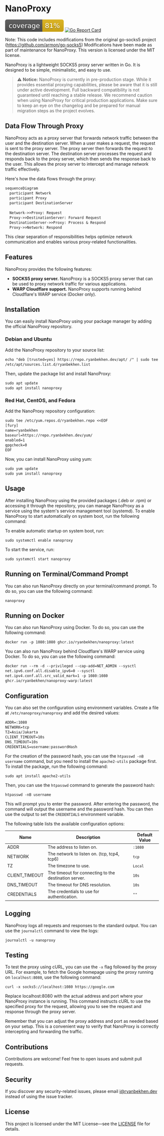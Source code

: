 # NanoProxy

![coverage](https://raw.githubusercontent.com/ryanbekhen/nanoproxy/badges/.badges/master/coverage.svg)
[![Go Report Card](https://goreportcard.com/badge/github.com/ryanbekhen/nanoproxy?cache=v1)](https://goreportcard.com/report/github.com/ryanbekhen/nanoproxy)

Note: This code includes modifications from the original go-socks5 project (https://github.com/armon/go-socks5)
Modifications have been made as part of maintenance for NanoProxy.
This version is licensed under the MIT license.

NanoProxy is a lightweight SOCKS5 proxy server written in Go. It is designed to be simple, minimalistic, and easy to
use.

> ⚠️ **Notice:** NanoProxy is currently in pre-production stage. While it provides essential proxying capabilities,
> please be aware that it is still under active development. Full backward compatibility is not guaranteed until
> reaching a stable release. We recommend caution when using NanoProxy for critical production applications. Make sure
> to keep an eye on the changelog and be prepared for manual migration steps as the project evolves.

## Data Flow Through Proxy

NanoProxy acts as a proxy server that forwards network traffic between the user and the destination server.
When a user makes a request, the request is sent to the proxy server. The proxy server then forwards the request to
the destination server. The destination server processes the request and responds back to the proxy server, which then
sends the response back to the user. This allows the proxy server to intercept and manage network traffic effectively.

Here's how the data flows through the proxy:

```mermaid
sequenceDiagram
  participant Network
  participant Proxy
  participant DestinationServer

  Network->>Proxy: Request
  Proxy->>DestinationServer: Forward Request
  DestinationServer->>Proxy: Process & Respond
  Proxy->>Network: Respond
```

This clear separation of responsibilities helps optimize network communication and enables various proxy-related
functionalities.

## Features

NanoProxy provides the following features:

- **SOCKS5 proxy server.** NanoProxy is a SOCKS5 proxy server that can be used to proxy network traffic for various
  applications.
- **WARP Cloudflare support.** NanoProxy supports running behind Cloudflare's WARP service (Docker only).

## Installation

You can easily install NanoProxy using your package manager by adding the official NanoProxy repository.

### Debian and Ubuntu

Add the NanoProxy repository to your source list:

```shell
echo "deb [trusted=yes] https://repo.ryanbekhen.dev/apt/ /" | sudo tee /etc/apt/sources.list.d/ryanbekhen.list
```

Then, update the package list and install NanoProxy:

```shell
sudo apt update
sudo apt install nanoproxy
```

### Red Hat, CentOS, and Fedora

Add the NanoProxy repository configuration:

```shell
sudo tee /etc/yum.repos.d/ryanbekhen.repo <<EOF
[fury]
name=ryanbekhen
baseurl=https://repo.ryanbekhen.dev/yum/
enabled=1
gpgcheck=0
EOF
```

Now, you can install NanoProxy using yum:

```shell
sudo yum update
sudo yum install nanoproxy
```

## Usage

After installing NanoProxy using the provided packages (.deb or .rpm) or accessing it through the repository,
you can manage NanoProxy as a service using the system's service management tool (systemd). To enable NanoProxy to start
automatically on system boot, run the following command:

To enable automatic startup on system boot, run:

```shell
sudo systemctl enable nanoproxy
```

To start the service, run:

```shell
sudo systemctl start nanoproxy
```

## Running on Terminal/Command Prompt

You can also run NanoProxy directly on your terminal/command prompt. To do so, you can use the following command:

```shell
nanoproxy
```

## Running on Docker

You can also run NanoProxy using Docker. To do so, you can use the following command:

```shell
docker run -p 1080:1080 ghcr.io/ryanbekhen/nanoproxy:latest
```

You can also run NanoProxy behind Cloudflare's WARP service using Docker. To do so, you can use the following command:

```shell
docker run --rm -d --privileged --cap-add=NET_ADMIN --sysctl net.ipv6.conf.all.disable_ipv6=0 --sysctl net.ipv4.conf.all.src_valid_mark=1 -p 1080:1080 ghcr.io/ryanbekhen/nanoproxy-warp:latest
```

## Configuration

You can also set the configuration using environment variables. Create a file at `/etc/nanoproxy/nanoproxy` and add the
desired values:

```text
ADDR=:1080
NETWORK=tcp
TZ=Asia/Jakarta
CLIENT_TIMEOUT=10s
DNS_TIMEOUT=10s
CREDENTIALS=username:passwordHash
```

For the creation of the password hash, you can use the `htpasswd -nB username` command, but you need to install the
`apache2-utils` package first. To install the package, run the following command:

```shell
sudo apt install apache2-utils
```

Then, you can use the `htpasswd` command to generate the password hash:

```shell
htpasswd -nB username
```

This will prompt you to enter the password. After entering the password, the command will output the username and the
password hash. You can then use the output to set the `CREDENTIALS` environment variable.

The following table lists the available configuration options:

| Name           | Description                                           | Default Value |
|----------------|-------------------------------------------------------|---------------|
| ADDR           | The address to listen on.                             | `:1080`       |
| NETWORK        | The network to listen on. (tcp, tcp4, tcp6)           | `tcp`         |
| TZ             | The timezone to use.                                  | `Local`       |
| CLIENT_TIMEOUT | The timeout for connecting to the destination server. | `10s`         |
| DNS_TIMEOUT    | The timeout for DNS resolution.                       | `10s`         |
| CREDENTIALS    | The credentials to use for authentication.            | `""`          |

## Logging

NanoProxy logs all requests and responses to the standard output. You can use the `journalctl` command to view the logs:

```shell
journalctl -u nanoproxy
```

## Testing

To test the proxy using cURL, you can use the `-x` flag followed by the proxy URL. For example, to fetch the Google
homepage using the proxy running on `localhost:8080`, use the following command:

```shell
curl -x socks5://localhost:1080 https://google.com
```

Replace localhost:8080 with the actual address and port where your NanoProxy instance is running. This command instructs
cURL to use the specified proxy for the request, allowing you to see the request and response through the proxy server.

Remember that you can adjust the proxy address and port as needed based on your setup. This is a convenient way to
verify that NanoProxy is correctly intercepting and forwarding the traffic.

## Contributions

Contributions are welcome! Feel free to open issues and submit pull requests.

## Security

If you discover any security-related issues, please email i@ryanbekhen.dev instead of using the issue tracker.

## License

This project is licensed under the MIT License—see the [LICENSE](LICENSE) file for details.
